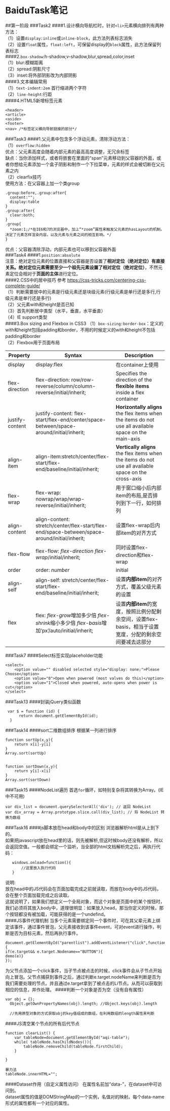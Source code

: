# BaiduTask笔记
##第一阶段
###Task2
####1.设计横向导航栏时，针对`<li>`元素横向排列有两种方法：<br>
（1）设置`display:inline`或`inline-block`，此方法列表标志消失<br>
（2）设置`float`属性，`float:left`，可保留display的`block`属性，此方法保留列表标志<br>
####2.`box-shadow`:h-shadow,v-shadow,blur,spread,color,inset<br>
（1）blur:模糊距离<br>
（2）spread:阴影尺寸<br>
（3）inset:将外部阴影改为内部阴影<br>
####3.文本编辑常用<br>
（1）`text-indent:2em` 首行缩进两个字符<br>
（2）`line-height`:行距<br>
####4.HTML5新增标签元素<br>
`````
<header>
<article>
<aside>
<footer>
<nav> /*标签定义横向导航链接的部分*/
`````
###Task3
####1.父元素中包含多个浮动元素，清除浮动方法：<br>
（1）`overflow:hidden`<br>
优点：父元素高度会随着内部元素的最高高度调整，无冗余标签<br>
缺点：当你添加样式，或者将嵌套在里面的“span”元素移动到父容器的外面，或者你想给元素添加一个盒子阴影和制作一个下拉菜单，元素的样式会被切断在父元素之内<br>
（2）clearfix技巧<br>
使用方法：在父容器上加一个类group
``````````
.group:before,.group:after{
  content:"";
  display:table
}
.group:after{
  clear:both;
}
.group{
  *zoom:1;/*在IE6和7的浏览器中，加上“*zoom”属性来触发父元素的hasLayout的机制。决定了元素怎样渲染内容，以及元素与元素之间的相互影响。*/
}
``````````
优点：父容器清除浮动，内部元素也可以移到父容器外面<br>
###Task4
####1.`position:absolute`<br>
注意：绝对定位元素的位置直接和父容器是否设置了**相对定位（绝对定位）**有直接关系。绝对定位元素需要至少一个祖先元素设置了**相对定位（绝对定位）**，不然元素定位会相对于**页面的主体**进行定位。<br>
####2.CSS中的居中技巧
参考  <https://css-tricks.com/centering-css-complete-guide/><br>
（1）判断需要居中的元素是行级元素还是块级元素(行级元素是单行还是多行,行级元素是单行还是多行)<br>
（2）父元素with和height是否已知<br>
（3）首先判断居中类型（水平，垂直，水平垂直）<br>
（4）IE support类型<br>
####3.Box sizing and Flexbox in CSS3
（1）`box-sizing:border-box`：定义的with和height包括padding和border，不用的时候定义的with和height不包括padding和border<br>
（2）Flexbox用于页面布局

| Property             | Syntax            | Description |
| -------------------- | ----------------- | ----------- |
| display | display:flex | 在container上使用 |
| flex-direction | flex-direction: row/row-reverse/column/column-reverse/initial/inherit; | Specifies the direction of the **flexible items** inside a flex container |
| justify-content | justify-content: flex-start/flex-end/center/space-between/space-around/initial/inherit; | **Horizontally aligns** the flex items when the items do not use all available space on the main-axis |
| align-item | align-item:stretch/center/flex-start/flex-end/baseline/initial/inherit; | **Vertically aligns** the flex items when the items do not use all available space on the cross-axis |
| flex-wrap | flex-wrap: nowrap/wrap/wrap-reverse/initial/inherit; | 用于窗口缩小后内部item的布局,是否排列到下一行，如何排列 |
| align-content | align-content: stretch/center/flex-start/flex-end/space-between/space-around/initial/inherit; | 设置flex-wrap后内部item的对齐方式 |
| flex-flow | flex-flow: *flex-direction* *flex-wrap*/initial/inherit; | 同时设置flex-direction和flex-wrap |
| order | order: *number*|initial|inherit; | 设置**内部item**的顺序 |
| align-self | align-self: stretch/center/flex-start/flex-end/baseline/initial/inherit; | 设置**内部item**的对齐方式，覆盖父级元素的设置 |
| flex | flex: *flex-grow*增加多少倍 *flex-shrink*缩小多少倍 *flex-basis*增加‘px’/auto/initial/inherit; | 设置**内部item**的宽度，按照比例分配剩余空间，设置flex-basis，相当于设置宽度，分配的剩余空间要减去这部分 |
###Task7
####Select标签实现placeholder功能
````
<select>
    <option value="" disabled selected style="display: none;">Please Choose</option>
    <option value="0">Open when powered (most valves do this)</option>
    <option value="1">Closed when powered, auto-opens when power is cut</option>
</select>
````
###Task13
####封装jQuery类似函数
```
 var $ = function (id) {
	  return document.getElementById(id);
  }
  ```
###Task14
####sort二维数组排序
根据某一列进行排序
````
function sortUp(x,y){
    return x[i]-y[i]
}
Array.sort(sortUp)


function sortDown(x,y){
    return y[i]-x[i]
}
Array.sort(sortDown)
````
###Task15
####NodeList遍历
首选`for`循环，如特别复杂将其转换为Array。(IE中不可用)
```
var div_list = document.querySelectorAll('div'); // 返回 NodeList
var div_array = Array.prototype.slice.call(div_list); // 将 NodeList 转换为数组
```
###Task16
####js脚本放在head和body中的区别
浏览器解析html是从上到下的。  
如果把javascript放在head里的话，则先被解析,但这时候body还没有解析，所以会返回空值。一般都会绑定一个监听，当全部的html文档解析完之后，再执行代码：
````
   windows.onload=function(){
       //这里放入执行代码
   }
   ````
说明:  
放在head中的JS代码会在页面加载完成之前就读取，而放在body中的JS代码，会在整个页面加载完成之后读取。  
这就说明了，如果我们想定义一个全局对象，而这个对象是页面中的某个按钮时，我们必须将其放入body中，道理很明显：如果放入head，那当你定义的时候，那个按钮都没有被加载，可能获得的是一个undefind。  
####JS事件代理机制
当多个元素需要绑定同一个事件时，可在其父辈元素上绑定该事件，通过事件冒泡，父元素接收到该事件event，可对event进行操作，判断是否为目标元素，然后再执行事件。  
```
document.getElementById("parentlist").addEventListener("click",function(e){
if(e.target&& e.target.Nodename=="BUTTON"){
demo(e)}
});
````
为父节点添加一个click事件，当子节点被点击的时候，click事件会从子节点开始向上冒泡。父节点捕获到事件之后，通过判断e.target.nodeName来判断是否为我们需要处理的节点。并且通过e.target拿到了被点击的Li节点。从而可以获取到相应的信息，并作处理。
####判断一个对象是否为空（没有自有属性）
```
var obj = {};
  Object.getOwnPropertyNames(obj).length; //Object.keys(obj).length
  
  //先用原型对象的方式获取obj的key值组成的数组，在利用数组的length属性来判断
  ````
####JS清空某个节点的所有后代节点
```
function clearList() {
    var tableNode=document.getElementById("aqi-table");
    while( tableNode.hasChildNodes()){
        tableNode.removeChild(tableNode.firstChild);
    }

}

暴力法
tableNode.innerHTML="";
```
####Dataset作用（自定义属性访问）
在属性名前加“data-”，在dataset中可访问到。    
dataset属性的值是DOMStringMap的一个实例，名值对的映射。每个data-name形式的属性都有一个对应的属性。